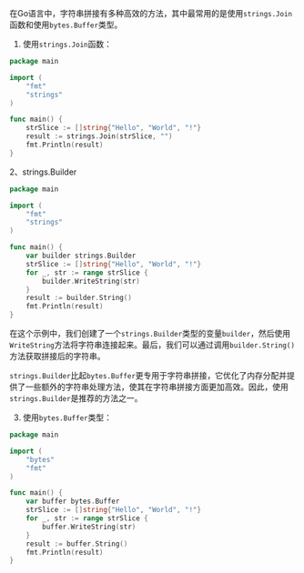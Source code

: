 在Go语言中，字符串拼接有多种高效的方法，其中最常用的是使用`strings.Join`函数和使用`bytes.Buffer`类型。

1. 使用`strings.Join`函数：
```go
package main

import (
	"fmt"
	"strings"
)

func main() {
	strSlice := []string{"Hello", "World", "!"}
	result := strings.Join(strSlice, "")
	fmt.Println(result)
}
```
2、strings.Builder

```go
package main

import (
	"fmt"
	"strings"
)

func main() {
	var builder strings.Builder
	strSlice := []string{"Hello", "World", "!"}
	for _, str := range strSlice {
		builder.WriteString(str)
	}
	result := builder.String()
	fmt.Println(result)
}
```

在这个示例中，我们创建了一个`strings.Builder`类型的变量`builder`，然后使用`WriteString`方法将字符串连接起来。最后，我们可以通过调用`builder.String()`方法获取拼接后的字符串。

`strings.Builder`比起`bytes.Buffer`更专用于字符串拼接，它优化了内存分配并提供了一些额外的字符串处理方法，使其在字符串拼接方面更加高效。因此，使用`strings.Builder`是推荐的方法之一。


3. 使用`bytes.Buffer`类型：
```go
package main

import (
	"bytes"
	"fmt"
)

func main() {
	var buffer bytes.Buffer
	strSlice := []string{"Hello", "World", "!"}
	for _, str := range strSlice {
		buffer.WriteString(str)
	}
	result := buffer.String()
	fmt.Println(result)
}
```